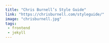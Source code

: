```yaml
---
title: "Chris Burnell’s Style Guide"
link: "https://chrisburnell.com/styleguide/"
image: "chrisburnell.jpg"
tags:
 - frontend
 - jekyll
---
```

